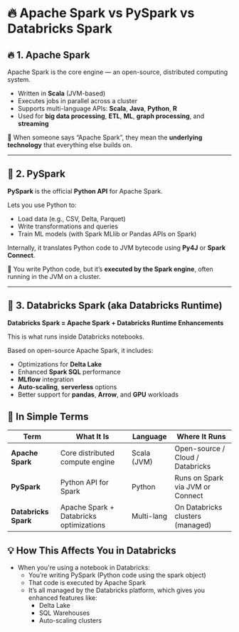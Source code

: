 # 🔥 Apache Spark vs PySpark vs Databricks Spark

## 🔥 1. Apache Spark

Apache Spark is the core engine — an open-source, distributed computing system.

- Written in **Scala** (JVM-based)
- Executes jobs in parallel across a cluster
- Supports multi-language APIs: **Scala**, **Java**, **Python**, **R**
- Used for **big data processing**, **ETL**, **ML**, **graph processing**, and **streaming**

📌 When someone says “Apache Spark”, they mean the **underlying technology** that everything else builds on.

---

## 🐍 2. PySpark

**PySpark** is the official **Python API** for Apache Spark.

Lets you use Python to:

- Load data (e.g., CSV, Delta, Parquet)
- Write transformations and queries
- Train ML models (with Spark MLlib or Pandas APIs on Spark)

Internally, it translates Python code to JVM bytecode using **Py4J** or **Spark Connect**.

🔧 You write Python code, but it’s **executed by the Spark engine**, often running in the JVM on a cluster.

---

## 🧱 3. Databricks Spark (aka Databricks Runtime)

**Databricks Spark = Apache Spark + Databricks Runtime Enhancements**

This is what runs inside Databricks notebooks.

Based on open-source Apache Spark, it includes:

- Optimizations for **Delta Lake**
- Enhanced **Spark SQL** performance
- **MLflow** integration
- **Auto-scaling**, **serverless** options
- Better support for **pandas**, **Arrow**, and **GPU** workloads

## 🧠 In Simple Terms

| Term                 | What It Is                              | Language    | Where It Runs                    |
| -------------------- | --------------------------------------- | ----------- | -------------------------------- |
| **Apache Spark**     | Core distributed compute engine         | Scala (JVM) | Open-source / Cloud / Databricks |
| **PySpark**          | Python API for Spark                    | Python      | Runs on Spark via JVM or Connect |
| **Databricks Spark** | Apache Spark + Databricks optimizations | Multi-lang  | On Databricks clusters (managed) |

## 💡 How This Affects You in Databricks
- When you're using a notebook in Databricks:
    - You’re writing PySpark (Python code using the spark object)
    - That code is executed by Apache Spark
    - It’s all managed by the Databricks platform, which gives you enhanced features like:
        - Delta Lake
        - SQL Warehouses
        - Auto-scaling clusters